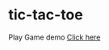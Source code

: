 # tic-tac-toe
<div>Play Game demo <a href="https://niteshuday.github.io/tic-tac-toe/" target="_blank">Click here</a></div>
